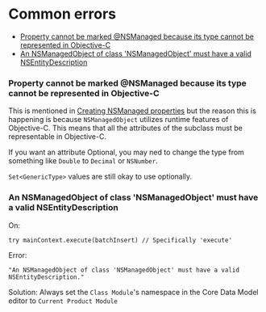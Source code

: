 # Common errors

* [Property cannot be marked @NSManaged because its type cannot be represented in Objective-C](#property-cannot-be-marked-nsmanaged-because-its-type-cannot-be-represented-in-objective-c)
* [An NSManagedObject of class 'NSManagedObject' must have a valid NSEntityDescription](#an-nsmanagedobject-of-class-nsmanagedobject-must-have-a-valid-nsentitydescription)

### Property cannot be marked @NSManaged because its type cannot be represented in Objective-C

This is mentioned in [Creating NSManaged properties](./subclassing-nsmanagedobject#creating-nsmanaged-properties) but the reason this is happening is because `NSManagedObject` utilizes runtime features of Objective-C. This means that all the attributes of the subclass must be representable in Objective-C.

If you want an attribute Optional, you may ned to change the type from something like `Double` to `Decimal` or `NSNumber`.

`Set<GenericType>` values are still okay to use optionally.


### An NSManagedObject of class 'NSManagedObject' must have a valid NSEntityDescription
On: 
```
try mainContext.execute(batchInsert) // Specifically 'execute'
```
Error:
```
"An NSManagedObject of class 'NSManagedObject' must have a valid NSEntityDescription."
```
Solution:
Always set the `Class Module`'s namespace in the Core Data Model editor to `Current Product Module`
